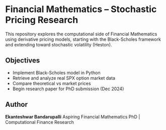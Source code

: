# Financial Mathematics – Stochastic Pricing Research

This repository explores the computational side of Financial Mathematics using derivative pricing models, starting with the Black-Scholes framework and extending toward stochastic volatility (Heston).

## Objectives
- Implement Black-Scholes model in Python
- Retrieve and analyze real SPX option market data
- Compare theoretical vs market prices
- Begin research paper for PhD submission (Dec 2024)

## Author
**Ekanteshwar Bandarupalli**
Aspiring Financial Mathematics PhD | Computational Finance Research
